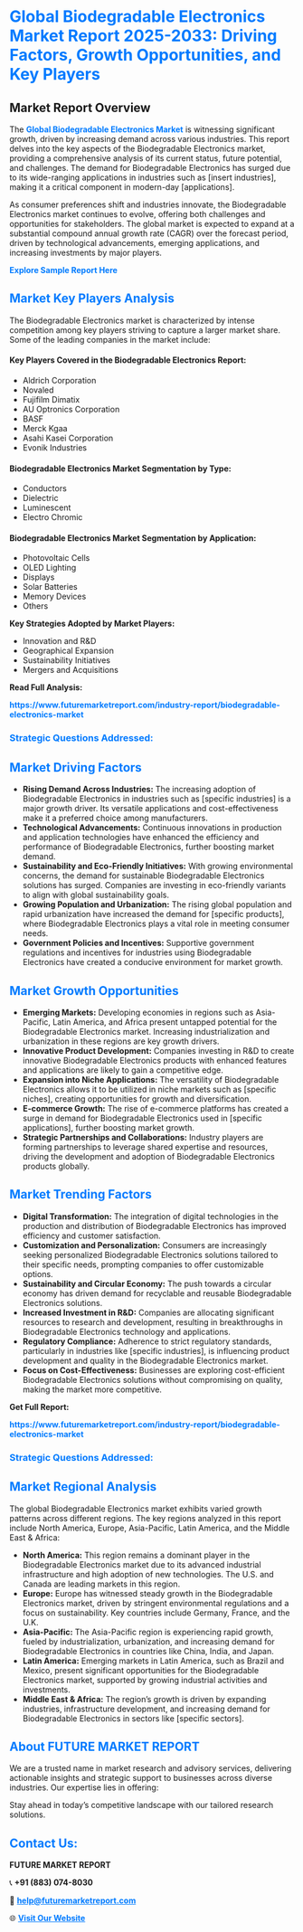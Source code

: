 <h1 style="color: #007BFF;">Global Biodegradable Electronics Market Report 2025-2033: Driving Factors, Growth Opportunities, and Key Players</h1>

<section id="overview">
<h2>Market Report Overview</h2>
<p>The <a href="https://www.futuremarketreport.com/industry-report/biodegradable-electronics-market" style="color: #007BFF; text-decoration: none;"><strong>Global Biodegradable Electronics Market</strong></a> is witnessing significant growth, driven by increasing demand across various industries. This report delves into the key aspects of the Biodegradable Electronics market, providing a comprehensive analysis of its current status, future potential, and challenges. The demand for Biodegradable Electronics has surged due to its wide-ranging applications in industries such as [insert industries], making it a critical component in modern-day [applications].</p>
<p>As consumer preferences shift and industries innovate, the Biodegradable Electronics market continues to evolve, offering both challenges and opportunities for stakeholders. The global market is expected to expand at a substantial compound annual growth rate (CAGR) over the forecast period, driven by technological advancements, emerging applications, and increasing investments by major players.</p>
</section>

<section id="overview">
<p><a href="https://www.futuremarketreport.com/request-sample/reportId=115068" style="color: #007BFF; text-decoration: none;"><strong>Explore Sample Report Here</strong></a></p>
</section>

<section id="key-players">
<h2 style="color: #007BFF;">Market Key Players Analysis</h2>
<p>The Biodegradable Electronics market is characterized by intense competition among key players striving to capture a larger market share. Some of the leading companies in the market include:</p>
<h4>Key Players Covered in the Biodegradable Electronics Report:</h4>
<ul><li>Aldrich Corporation</li><li>Novaled</li><li>Fujifilm Dimatix</li><li>AU Optronics Corporation</li><li>BASF</li><li>Merck Kgaa</li><li>Asahi Kasei Corporation</li><li>Evonik Industries</li></ul>
<h4>Biodegradable Electronics Market Segmentation by Type:</h4>
<ul><li>Conductors</li><li>Dielectric</li><li>Luminescent</li><li>Electro Chromic</li></ul>

<h4>Biodegradable Electronics Market Segmentation by Application:</h4>
<ul><li>Photovoltaic Cells</li><li>OLED Lighting</li><li>Displays</li><li>Solar Batteries</li><li>Memory Devices</li><li>Others</li></ul>
<p><strong>Key Strategies Adopted by Market Players:</strong></p>
<ul>
<li>Innovation and R&D</li>
<li>Geographical Expansion</li>
<li>Sustainability Initiatives</li>
<li>Mergers and Acquisitions</li>
</ul>
</section>

<section>
<p><strong>Read Full Analysis: </strong></p><a href="https://www.futuremarketreport.com/industry-report/biodegradable-electronics-market" style="color: #007BFF; text-decoration: none;"><strong>https://www.futuremarketreport.com/industry-report/biodegradable-electronics-market</strong></a>
<h3 style="color: #007BFF;">Strategic Questions Addressed:</h3>
</section>

<section id="driving-factors">
<h2 style="color: #007BFF;">Market Driving Factors</h2>
<ul>
<li><strong>Rising Demand Across Industries:</strong> The increasing adoption of Biodegradable Electronics in industries such as [specific industries] is a major growth driver. Its versatile applications and cost-effectiveness make it a preferred choice among manufacturers.</li>
<li><strong>Technological Advancements:</strong> Continuous innovations in production and application technologies have enhanced the efficiency and performance of Biodegradable Electronics, further boosting market demand.</li>
<li><strong>Sustainability and Eco-Friendly Initiatives:</strong> With growing environmental concerns, the demand for sustainable Biodegradable Electronics solutions has surged. Companies are investing in eco-friendly variants to align with global sustainability goals.</li>
<li><strong>Growing Population and Urbanization:</strong> The rising global population and rapid urbanization have increased the demand for [specific products], where Biodegradable Electronics plays a vital role in meeting consumer needs.</li>
<li><strong>Government Policies and Incentives:</strong> Supportive government regulations and incentives for industries using Biodegradable Electronics have created a conducive environment for market growth.</li>
</ul>
</section>

<section id="growth-opportunities">
<h2 style="color: #007BFF;">Market Growth Opportunities</h2>
<ul>
<li><strong>Emerging Markets:</strong> Developing economies in regions such as Asia-Pacific, Latin America, and Africa present untapped potential for the Biodegradable Electronics market. Increasing industrialization and urbanization in these regions are key growth drivers.</li>
<li><strong>Innovative Product Development:</strong> Companies investing in R&D to create innovative Biodegradable Electronics products with enhanced features and applications are likely to gain a competitive edge.</li>
<li><strong>Expansion into Niche Applications:</strong> The versatility of Biodegradable Electronics allows it to be utilized in niche markets such as [specific niches], creating opportunities for growth and diversification.</li>
<li><strong>E-commerce Growth:</strong> The rise of e-commerce platforms has created a surge in demand for Biodegradable Electronics used in [specific applications], further boosting market growth.</li>
<li><strong>Strategic Partnerships and Collaborations:</strong> Industry players are forming partnerships to leverage shared expertise and resources, driving the development and adoption of Biodegradable Electronics products globally.</li>
</ul>
</section>

<section id="trending-factors">
<h2 style="color: #007BFF;">Market Trending Factors</h2>
<ul>
<li><strong>Digital Transformation:</strong> The integration of digital technologies in the production and distribution of Biodegradable Electronics has improved efficiency and customer satisfaction.</li>
<li><strong>Customization and Personalization:</strong> Consumers are increasingly seeking personalized Biodegradable Electronics solutions tailored to their specific needs, prompting companies to offer customizable options.</li>
<li><strong>Sustainability and Circular Economy:</strong> The push towards a circular economy has driven demand for recyclable and reusable Biodegradable Electronics solutions.</li>
<li><strong>Increased Investment in R&D:</strong> Companies are allocating significant resources to research and development, resulting in breakthroughs in Biodegradable Electronics technology and applications.</li>
<li><strong>Regulatory Compliance:</strong> Adherence to strict regulatory standards, particularly in industries like [specific industries], is influencing product development and quality in the Biodegradable Electronics market.</li>
<li><strong>Focus on Cost-Effectiveness:</strong> Businesses are exploring cost-efficient Biodegradable Electronics solutions without compromising on quality, making the market more competitive.</li>
</ul>
</section>

<section>
<p><strong>Get Full Report: </strong></p><a href="https://www.futuremarketreport.com/industry-report/biodegradable-electronics-market" style="color: #007BFF; text-decoration: none;"><strong>https://www.futuremarketreport.com/industry-report/biodegradable-electronics-market</strong></a>
<h3 style="color: #007BFF;">Strategic Questions Addressed:</h3>
</section>


<section id="regional-analysis">
<h2 style="color: #007BFF;">Market Regional Analysis</h2>
<p>The global Biodegradable Electronics market exhibits varied growth patterns across different regions. The key regions analyzed in this report include North America, Europe, Asia-Pacific, Latin America, and the Middle East & Africa:</p>
<ul>
<li><strong>North America:</strong> This region remains a dominant player in the Biodegradable Electronics market due to its advanced industrial infrastructure and high adoption of new technologies. The U.S. and Canada are leading markets in this region.</li>
<li><strong>Europe:</strong> Europe has witnessed steady growth in the Biodegradable Electronics market, driven by stringent environmental regulations and a focus on sustainability. Key countries include Germany, France, and the U.K.</li>
<li><strong>Asia-Pacific:</strong> The Asia-Pacific region is experiencing rapid growth, fueled by industrialization, urbanization, and increasing demand for Biodegradable Electronics in countries like China, India, and Japan.</li>
<li><strong>Latin America:</strong> Emerging markets in Latin America, such as Brazil and Mexico, present significant opportunities for the Biodegradable Electronics market, supported by growing industrial activities and investments.</li>
<li><strong>Middle East & Africa:</strong> The region’s growth is driven by expanding industries, infrastructure development, and increasing demand for Biodegradable Electronics in sectors like [specific sectors].</li>
</ul>
</section>

<footer>
<h2 style="color: #007BFF;">About FUTURE MARKET REPORT</h2>
<p>We are a trusted name in market research and advisory services, delivering actionable insights and strategic support to businesses across diverse industries. Our expertise lies in offering:</p>

<p>Stay ahead in today’s competitive landscape with our tailored research solutions.</p>

<h2 style="color: #007BFF;">Contact Us:</h2>
<p><strong>FUTURE MARKET REPORT</strong></p>
<p>📞 <strong>+91 (883) 074-8030</strong></p>
<p>📧 <strong><a href="mailto:help@futuremarketreport.com" style="color: #007BFF;">help@futuremarketreport.com</a></strong></p>
<p>🌐 <strong><a href="https://www.futuremarketreport.com/" style="color: #007BFF;">Visit Our Website</a></strong></p>
</footer>